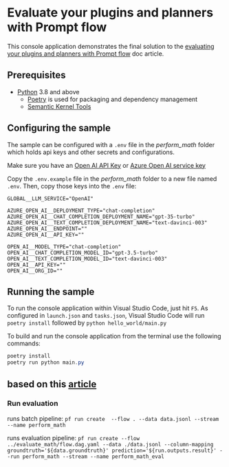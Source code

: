 # Evaluate your plugins and planners with Prompt flow

This console application demonstrates the final solution to the [evaluating your plugins and planners with Prompt flow](https://learn.microsoft.com/en-us/semantic-kernel/ai-orchestration/planners/evaluate-and-deploy-planners/evaluating-plugins-and-planners-with-prompt-flow) doc article.

## Prerequisites

- [Python](https://www.python.org/downloads/) 3.8 and above
  - [Poetry](https://python-poetry.org/) is used for packaging and dependency management
  - [Semantic Kernel Tools](https://marketplace.visualstudio.com/items?itemName=ms-semantic-kernel.semantic-kernel)

## Configuring the sample

The sample can be configured with a `.env` file in the _perform_math_ folder which holds api keys and other secrets and configurations.

Make sure you have an
[Open AI API Key](https://openai.com/api/) or
[Azure Open AI service key](https://learn.microsoft.com/azure/cognitive-services/openai/quickstart?pivots=rest-api)

Copy the `.env.example` file in the _perform_math_ folder to a new file named `.env`. Then, copy those keys into the `.env` file:

```
GLOBAL__LLM_SERVICE="OpenAI"

AZURE_OPEN_AI__DEPLOYMENT_TYPE="chat-completion"
AZURE_OPEN_AI__CHAT_COMPLETION_DEPLOYMENT_NAME="gpt-35-turbo"
AZURE_OPEN_AI__TEXT_COMPLETION_DEPLOYMENT_NAME="text-davinci-003"
AZURE_OPEN_AI__ENDPOINT=""
AZURE_OPEN_AI__API_KEY=""

OPEN_AI__MODEL_TYPE="chat-completion"
OPEN_AI__CHAT_COMPLETION_MODEL_ID="gpt-3.5-turbo"
OPEN_AI__TEXT_COMPLETION_MODEL_ID="text-davinci-003"
OPEN_AI__API_KEY=""
OPEN_AI__ORG_ID=""
```

## Running the sample

To run the console application within Visual Studio Code, just hit `F5`.
As configured in `launch.json` and `tasks.json`, Visual Studio Code will run `poetry install` followed by `python hello_world/main.py`

To build and run the console application from the terminal use the following commands:

```powershell
poetry install
poetry run python main.py
```

## based on this [article](https://learn.microsoft.com/en-us/semantic-kernel/ai-orchestration/planners/evaluate-and-deploy-planners/create-a-prompt-flow-with-semantic-kernel)

### Run evaluation

runs batch pipeline:
`pf run create  --flow . --data data.jsonl --stream --name perform_math`

runs evaluation pipeline:
`pf run create --flow ../evaluate_math/flow.dag.yaml --data ./data.jsonl --column-mapping groundtruth='${data.groundtruth}' prediction='${run.outputs.result}' --run perform_math --stream --name perform_math_eval`
